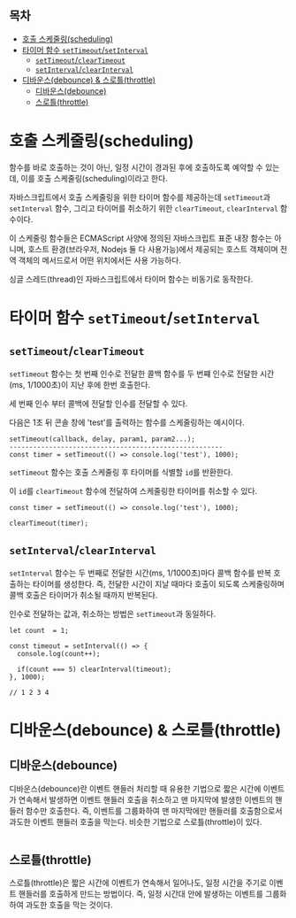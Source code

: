 <h2>목차</h2>

- [호출 스케줄링(scheduling)](#호출-스케줄링scheduling)
- [타이머 함수 `setTimeout`/`setInterval`](#타이머-함수-settimeoutsetinterval)
  - [`setTimeout`/`clearTimeout`](#settimeoutcleartimeout)
  - [`setInterval`/`clearInterval`](#setintervalclearinterval)
- [디바운스(debounce) \& 스로틀(throttle)](#디바운스debounce--스로틀throttle)
  - [디바운스(debounce)](#디바운스debounce)
  - [스로틀(throttle)](#스로틀throttle)

# 호출 스케줄링(scheduling)

함수를 바로 호출하는 것이 아닌, 일정 시간이 경과된 후에 호출하도록 예약할 수 있는데, 이를 호출 스케줄링(scheduling)이라고 한다.

자바스크립트에서 호출 스케줄링을 위한 타이머 함수를 제공하는데 `setTimeout`과 `setInterval` 함수, 그리고 타이머를 취소하기 위한 `clearTimeout`, `clearInterval` 함수이다. 

이 스케줄링 함수들은 ECMAScript 사양에 정의된 자바스크립트 표준 내장 함수는 아니며, 호스트 환경(브라우저, Nodejs 둘 다 사용가능)에서 제공되는 호스트 객체이며 전역 객체의 메서드로서 어떤 위치에서든 사용 가능하다. 

싱글 스레드(thread)인 자바스크립트에서 타이머 함수는 비동기로 동작한다.

# 타이머 함수 `setTimeout`/`setInterval`

## `setTimeout`/`clearTimeout`

`setTimeout` 함수는 첫 번째 인수로 전달한 콜백 함수를 두 번쨰 인수로 전달한 시간(ms, 1/1000초)이 지난 후에 한번 호출한다. 

세 번째 인수 부터 콜백에 전달할 인수를 전달할 수 있다. 

다음은 1초 뒤 콘솔 창에 'test'를 출력하는 함수를 스케줄링하는 예시이다.

```
setTimeout(callback, delay, param1, param2...);
------------------------------------------------------
const timer = setTimeout(() => console.log('test'), 1000);
```
`setTimeout` 함수는 호출 스케줄링 후 타이머를 식별할 `id`를 반환한다.

이 `id`를 `clearTimeout` 함수에 전달하여 스케줄링한 타이머를 취소할 수 있다. 

```
const timer = setTimeout(() => console.log('test'), 1000);

clearTimeout(timer);
```

## `setInterval`/`clearInterval`

`setInterval` 함수는 두 번째로 전달한 시간(ms, 1/1000초)마다 콜백 함수를 반복 호출하는 타이머를 생성한다. 즉, 전달한 시간이 지날 때마다 호출이 되도록 스케줄링하며 콜백 호출은 타이머가 취소될 때까지 반복된다.

인수로 전달하는 값과, 취소하는 방법은 `setTimeout`과 동일하다.

```
let count  = 1;

const timeout = setInterval(() => {
  console.log(count++);
  
  if(count === 5) clearInterval(timeout);
}, 1000);

// 1 2 3 4 
```

# 디바운스(debounce) & 스로틀(throttle)

<!-- 예시 추가 필 -->

## 디바운스(debounce)

디바운스(debounce)란 이벤트 핸들러 처리할 때 유용한 기법으로 짧은 시간에 이벤트가 연속해서 발생하면 이벤트 핸들러 호출을 취소하고 맨 마지막에 발생한 이벤트의 핸들러 함수만 호출한다. 즉, 이벤트를 그룹화하여 맨 마지막에만 핸들러를 호출함으로서 과도한 이벤트 핸들러 호출을 막는다. 비슷한 기법으로 스로틀(throttle)이 있다.

```
```
## 스로틀(throttle)

스로틀(throttle)은 짧은 시간에 이벤트가 연속해서 일어나도, 일정 시간을 주기로 이벤트 핸들러를 호출하게 만드는 방법이다. 즉, 일정 시간대 안에 발생하는 이벤트를 그룹화하여 과도한 호출을 막는 것이다.

```
```